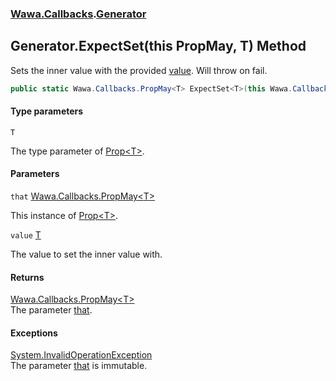 ### [Wawa.Callbacks](Wawa.Callbacks.md 'Wawa.Callbacks').[Generator](Generator.md 'Wawa.Callbacks.Generator')

## Generator.ExpectSet<T>(this PropMay<T>, T) Method

Sets the inner value with the provided [value](Generator.ExpectSet{T}(PropMay{T},T).md#Wawa.Callbacks.Generator.ExpectSet_T_(thisWawa.Callbacks.PropMay_T_,T).value 'Wawa.Callbacks.Generator.ExpectSet<T>(this Wawa.Callbacks.PropMay<T>, T).value'). Will throw on fail.

```csharp
public static Wawa.Callbacks.PropMay<T> ExpectSet<T>(this Wawa.Callbacks.PropMay<T> that, T value);
```
#### Type parameters

<a name='Wawa.Callbacks.Generator.ExpectSet_T_(thisWawa.Callbacks.PropMay_T_,T).T'></a>

`T`

The type parameter of [Prop&lt;T&gt;](Prop{T}.md 'Wawa.Callbacks.Prop<T>').
#### Parameters

<a name='Wawa.Callbacks.Generator.ExpectSet_T_(thisWawa.Callbacks.PropMay_T_,T).that'></a>

`that` [Wawa.Callbacks.PropMay&lt;](PropMay{T}.md 'Wawa.Callbacks.PropMay<T>')[T](Generator.ExpectSet{T}(PropMay{T},T).md#Wawa.Callbacks.Generator.ExpectSet_T_(thisWawa.Callbacks.PropMay_T_,T).T 'Wawa.Callbacks.Generator.ExpectSet<T>(this Wawa.Callbacks.PropMay<T>, T).T')[&gt;](PropMay{T}.md 'Wawa.Callbacks.PropMay<T>')

This instance of [Prop&lt;T&gt;](Prop{T}.md 'Wawa.Callbacks.Prop<T>').

<a name='Wawa.Callbacks.Generator.ExpectSet_T_(thisWawa.Callbacks.PropMay_T_,T).value'></a>

`value` [T](Generator.ExpectSet{T}(PropMay{T},T).md#Wawa.Callbacks.Generator.ExpectSet_T_(thisWawa.Callbacks.PropMay_T_,T).T 'Wawa.Callbacks.Generator.ExpectSet<T>(this Wawa.Callbacks.PropMay<T>, T).T')

The value to set the inner value with.

#### Returns
[Wawa.Callbacks.PropMay&lt;](PropMay{T}.md 'Wawa.Callbacks.PropMay<T>')[T](Generator.ExpectSet{T}(PropMay{T},T).md#Wawa.Callbacks.Generator.ExpectSet_T_(thisWawa.Callbacks.PropMay_T_,T).T 'Wawa.Callbacks.Generator.ExpectSet<T>(this Wawa.Callbacks.PropMay<T>, T).T')[&gt;](PropMay{T}.md 'Wawa.Callbacks.PropMay<T>')  
The parameter [that](Generator.ExpectSet{T}(PropMay{T},T).md#Wawa.Callbacks.Generator.ExpectSet_T_(thisWawa.Callbacks.PropMay_T_,T).that 'Wawa.Callbacks.Generator.ExpectSet<T>(this Wawa.Callbacks.PropMay<T>, T).that').

#### Exceptions

[System.InvalidOperationException](https://docs.microsoft.com/en-us/dotnet/api/System.InvalidOperationException 'System.InvalidOperationException')  
The parameter [that](Generator.ExpectSet{T}(PropMay{T},T).md#Wawa.Callbacks.Generator.ExpectSet_T_(thisWawa.Callbacks.PropMay_T_,T).that 'Wawa.Callbacks.Generator.ExpectSet<T>(this Wawa.Callbacks.PropMay<T>, T).that') is immutable.